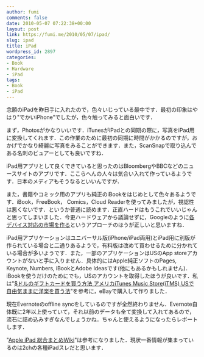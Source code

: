 ```yaml
---
author: fumi
comments: false
date: 2010-05-07 07:22:38+00:00
layout: post
link: https://fumi.me/2010/05/07/ipad/
slug: ipad
title: iPad
wordpress_id: 2897
categories:
- Book
- Hardware
- iPad
tags:
- Book
- iPad
---
```


念願のiPadを昨日手に入れたので，色々いじっている最中です．最初の印象はやはり"でかいiPhone"でしたが，色々触ってみると面白いです．

まず，Photosがかなりいいです．iTunesがiPadとの同期の際に，写真をiPad用に変換してくれます．この作業のために最初の同期に時間がかかるのですが，おかげでかなり綺麗に写真をみることができます．また，ScanSnapで取り込んである名刺のビュアーとしても良いですね．

iPad用アプリとして良くできていると思ったのはBloombergやBBCなどのニュースサイトのアプリです．ここらへんの人々は気合い入れて作っているようです．日本のメディアもそうなるといいんですが．

また，書籍やコミック用のアプリも純正のiBookをはじめとして色々あるようです．iBook，FreeBook， Comics，Cloud Readerを使ってみましたが，視認性は悪くないです．というか普通に読めます．正直ハードはもうこれでいいじゃんと思ってしまいました．今更ハードウェアから議論せずに，Googleのように[各デバイス対応の市場を作る](http://www.itmedia.co.jp/enterprise/articles/1005/06/news044.html)というアプローチのほうが正しいと思いますね．

iPad用アプリケーションはユニバーサル版(iPhone/iPad両用)とiPad用に別版が作られている場合と二通りあるようで，有料版は改めて買わせるために分かれている場合が多いようです．また，一部のアプリケーションはUSのApp storeアカウントがないと手に入りません．具体的にはApple純正ソフトのPages, Keynote, Numbers, iBookとAdobe Ideasです(他にもあるかもしれません)．iBookを使うだけのためにでも，USのアカウントを取得したほうが良いです．私は"[$ドルのギフトカードを買う方法 アメリカiTunes Music Store(iTMS) USで自由気ままに洋楽を買う法](http://d.hatena.ne.jp/MikyE/20060929/1159515945)"を参考に，eBayで購入して作りました．

現在Evernoteのoffline syncをしているのですが全然終わりません．Evernote自体既に2年以上使っていて，それ以前のデータも全て変換して入れてあるので，流石に詰め込みすぎなんでしょうかね．ちゃんと使えるようになったらレポートします．

"[Apple iPad 総合まとめWiki](http://www6.atwiki.jp/dbz/pages/189.html)"は参考になりました．現状一番情報が集まっているのは2chの各種iPadスレだと思います．
